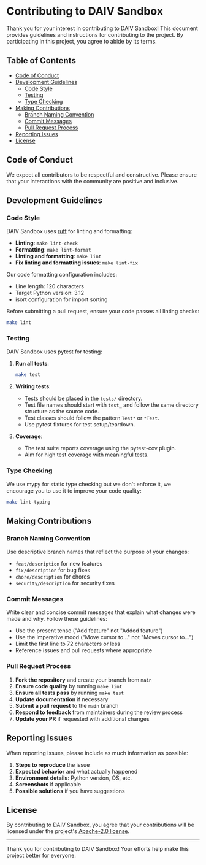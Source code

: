 # Contributing to DAIV Sandbox

Thank you for your interest in contributing to DAIV Sandbox! This document provides guidelines and instructions for contributing to the project. By participating in this project, you agree to abide by its terms.

## Table of Contents

- [Code of Conduct](#code-of-conduct)
- [Development Guidelines](#development-guidelines)
  - [Code Style](#code-style)
  - [Testing](#testing)
  - [Type Checking](#type-checking)
- [Making Contributions](#making-contributions)
  - [Branch Naming Convention](#branch-naming-convention)
  - [Commit Messages](#commit-messages)
  - [Pull Request Process](#pull-request-process)
- [Reporting Issues](#reporting-issues)
- [License](#license)

## Code of Conduct

We expect all contributors to be respectful and constructive. Please ensure that your interactions with the community are positive and inclusive.

## Development Guidelines

### Code Style

DAIV Sandbox uses [ruff](https://github.com/astral-sh/ruff) for linting and formatting:

- **Linting**: `make lint-check`
- **Formatting**: `make lint-format`
- **Linting and formatting**: `make lint`
- **Fix linting and formatting issues**: `make lint-fix`

Our code formatting configuration includes:

- Line length: 120 characters
- Target Python version: 3.12
- isort configuration for import sorting

Before submitting a pull request, ensure your code passes all linting checks:

```bash
make lint
```

### Testing

DAIV Sandbox uses pytest for testing:

1. **Run all tests**:

   ```bash
   make test
   ```

2. **Writing tests**:

   - Tests should be placed in the `tests/` directory.
   - Test file names should start with `test_` and follow the same directory structure as the source code.
   - Test classes should follow the pattern `Test*` or `*Test`.
   - Use pytest fixtures for test setup/teardown.

3. **Coverage**:
   - The test suite reports coverage using the pytest-cov plugin.
   - Aim for high test coverage with meaningful tests.

### Type Checking

We use mypy for static type checking but we don't enforce it, we encourage you to use it to improve your code quality:

```bash
make lint-typing
```

## Making Contributions

### Branch Naming Convention

Use descriptive branch names that reflect the purpose of your changes:

- `feat/description` for new features
- `fix/description` for bug fixes
- `chore/description` for chores
- `security/description` for security fixes

### Commit Messages

Write clear and concise commit messages that explain what changes were made and why. Follow these guidelines:

- Use the present tense ("Add feature" not "Added feature")
- Use the imperative mood ("Move cursor to..." not "Moves cursor to...")
- Limit the first line to 72 characters or less
- Reference issues and pull requests where appropriate

### Pull Request Process

1. **Fork the repository** and create your branch from `main`
2. **Ensure code quality** by running `make lint`
3. **Ensure all tests pass** by running `make test`
4. **Update documentation** if necessary
5. **Submit a pull request** to the `main` branch
6. **Respond to feedback** from maintainers during the review process
7. **Update your PR** if requested with additional changes

## Reporting Issues

When reporting issues, please include as much information as possible:

1. **Steps to reproduce** the issue
2. **Expected behavior** and what actually happened
3. **Environment details**: Python version, OS, etc.
4. **Screenshots** if applicable
5. **Possible solutions** if you have suggestions

## License

By contributing to DAIV Sandbox, you agree that your contributions will be licensed under the project's [Apache-2.0 license](LICENSE).

---

Thank you for contributing to DAIV Sandbox! Your efforts help make this project better for everyone.
